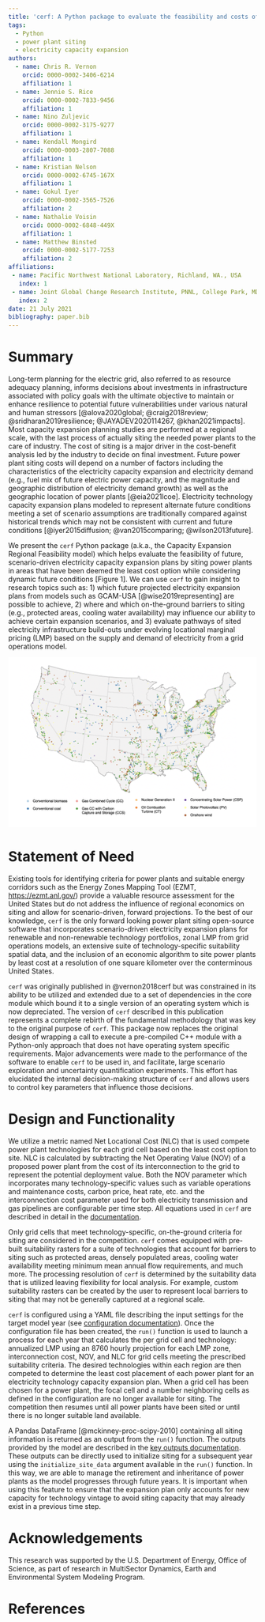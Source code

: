 ```yaml
---
title: 'cerf: A Python package to evaluate the feasibility and costs of power plant siting for alternate futures'
tags:
  - Python
  - power plant siting
  - electricity capacity expansion
authors:
  - name: Chris R. Vernon
    orcid: 0000-0002-3406-6214
    affiliation: 1
  - name: Jennie S. Rice
    orcid: 0000-0002-7833-9456
    affiliation: 1
  - name: Nino Zuljevic
    orcid: 0000-0002-3175-9277
    affiliation: 1
  - name: Kendall Mongird
    orcid: 0000-0003-2807-7088
    affiliation: 1
  - name: Kristian Nelson
    orcid: 0000-0002-6745-167X
    affiliation: 1
  - name: Gokul Iyer
    orcid: 0000-0002-3565-7526
    affiliation: 2
  - name: Nathalie Voisin
    orcid: 0000-0002-6848-449X
    affiliation: 1
  - name: Matthew Binsted
    orcid: 0000-0002-5177-7253
    affiliation: 2
affiliations:
 - name: Pacific Northwest National Laboratory, Richland, WA., USA
   index: 1
 - name: Joint Global Change Research Institute, PNNL, College Park, MD., USA
   index: 2
date: 21 July 2021
bibliography: paper.bib
---
```


# Summary
Long-term planning for the electric grid, also referred to as resource adequacy planning, informs decisions about investments in infrastructure associated with policy goals with the ultimate objective to maintain or enhance resilience to potential future vulnerabilities under various natural and human stressors [@alova2020global; @craig2018review; @sridharan2019resilience; @JAYADEV2020114267, @khan2021impacts].  Most capacity expansion planning studies are performed at a regional scale, with the last process of actually siting the needed power plants to the care of industry. The cost of siting is a major driver in the cost-benefit analysis led by the industry to decide on final investment.  Future power plant siting costs will depend on a number of factors including the characteristics of the electricity capacity expansion and electricity demand (e.g., fuel mix of future electric power capacity, and the magnitude and geographic distribution of electricity demand growth) as well as the geographic location of power plants [@eia2021lcoe]. Electricity technology capacity expansion plans modeled to represent alternate future conditions meeting a set of scenario assumptions are traditionally compared against historical trends which may not be consistent with current and future conditions [@iyer2015diffusion; @van2015comparing; @wilson2013future].

We present the `cerf` Python package (a.k.a., the Capacity Expansion Regional Feasibility model) which helps evaluate the feasibility of future, scenario-driven electricity capacity expansion plans by siting power plants in areas that have been deemed the least cost option while considering dynamic future conditions [Figure 1].  We can use `cerf` to gain insight to research topics such as:  1) which future projected electricity expansion plans from models such as GCAM-USA [@wise2019representing] are possible to achieve, 2) where and which on-the-ground barriers to siting (e.g., protected areas, cooling water availability) may influence our ability to achieve certain expansion scenarios, and 3) evaluate pathways of sited electricity infrastructure build-outs under evolving locational marginal pricing (LMP) based on the supply and demand of electricity from a grid operations model.

![Illustrative power plant siting for an electricity capacity expansion plan for year 2030.](figure_1.png)

# Statement of Need
Existing tools for identifying criteria for power plants and suitable energy corridors such as the Energy Zones Mapping Tool (EZMT, https://ezmt.anl.gov/) provide a valuable resource assessment for the United States but do not address the influence of regional economics on siting and allow for scenario-driven, forward projections. To the best of our knowledge, `cerf` is the only forward looking power plant siting open-source software that incorporates scenario-driven electricity expansion plans for renewable and non-renewable technology portfolios, zonal LMP from grid operations models, an extensive suite of technology-specific suitability spatial data, and the inclusion of an economic algorithm to site power plants by least cost at a resolution of one square kilometer over the conterminous United States.

`cerf` was originally published in @vernon2018cerf but was constrained in its ability to be utilized and extended due to a set of dependencies in the core module which bound it to a single version of an operating system which is now depreciated. The version of `cerf` described in this publication represents a complete rebirth of the fundamental methodology that was key to the original purpose of `cerf`.  This package now replaces the original design of wrapping a call to execute a pre-compiled C++ module with a Python-only approach that does not have operating system specific requirements. Major advancements were made to the performance of the software to enable `cerf` to be used in, and facilitate, large scenario exploration and uncertainty quantification experiments.  This effort has elucidated the internal decision-making structure of `cerf` and allows users to control key parameters that influence those decisions.  

# Design and Functionality
We utilize a metric named Net Locational Cost (NLC) that is used compete power plant technologies for each grid cell based on the least cost option to site. NLC is calculated by subtracting the Net Operating Value (NOV) of a proposed power plant from the cost of its interconnection to the grid to represent the potential deployment value. Both the NOV parameter which incorporates many technology-specific values such as variable operations and maintenance costs, carbon price, heat rate, etc. and the interconnection cost parameter used for both electricity transmission and gas pipelines are configurable per time step.  All equations used in `cerf` are described in detail in the [documentation](https://immm-sfa.github.io/cerf/user_guide.html#fundamental-equations-and-concepts).

Only grid cells that meet technology-specific, on-the-ground criteria for siting are considered in the competition. `cerf` comes equipped with pre-built suitability rasters for a suite of technologies that account for barriers to siting such as protected areas, densely populated areas, cooling water availability meeting minimum mean annual flow requirements, and much more.  The processing resolution of `cerf` is determined by the suitability data that is utilized leaving flexibility for local analysis.  For example, custom suitability rasters can be created by the user to represent local barriers to siting that may not be generally captured at a regional scale.  

`cerf` is configured using a YAML file describing the input settings for the target model year (see [configuration documentation](https://immm-sfa.github.io/cerf/user_guide.html#configration-file-setup)).  Once the configuration file has been created, the `run()` function is used to launch a process for each year that calculates the per grid cell and technology:  annualized LMP using an 8760 hourly projection for each LMP zone, interconnection cost, NOV, and NLC for grid cells meeting the prescribed suitability criteria.  The desired technologies within each region are then competed to determine the least cost placement of each power plant for an electricity technology capacity expansion plan.  When a grid cell has been chosen for a power plant, the focal cell and a number neighboring cells as defined in the configuration are no longer available for siting.  The competition then resumes until all power plants have been sited or until there is no longer suitable land available.  

A Pandas DataFrame [@mckinney-proc-scipy-2010] containing all siting information is returned as an output from the `run()` function.  The outputs provided by the model are described in the [key outputs documentation](https://immm-sfa.github.io/cerf/user_guide.html#key-outputs).  These outputs can be directly used to initialize siting for a subsequent year using the `initialize_site_data` argument available in the `run()` function.  In this way, we are able to manage the retirement and inheritance of power plants as the model progresses through future years.  It is important when using this feature to ensure that the expansion plan only accounts for new capacity for technology vintage to avoid siting capacity that may already exist in a previous time step.

# Acknowledgements
This research was supported by the U.S. Department of Energy, Office of Science, as part of research in MultiSector Dynamics, Earth and Environmental System Modeling Program.

# References
